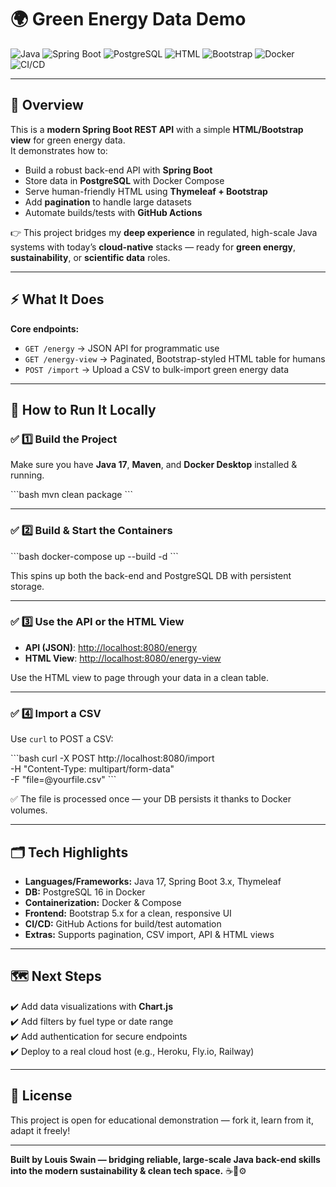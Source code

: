 # 🌍 Green Energy Data Demo

![Java](https://img.shields.io/badge/Java-17-blue)
![Spring Boot](https://img.shields.io/badge/Spring_Boot-3.x-brightgreen)
![PostgreSQL](https://img.shields.io/badge/PostgreSQL-16-blue)
![HTML](https://img.shields.io/badge/HTML-5-orange)
![Bootstrap](https://img.shields.io/badge/Bootstrap-5.x-purple)
![Docker](https://img.shields.io/badge/Containerized-Docker-blue)
![CI/CD](https://img.shields.io/badge/CI/CD-GitHub_Actions-yellow)

---

## 📖 Overview

This is a **modern Spring Boot REST API** with a simple **HTML/Bootstrap view** for green energy data.  
It demonstrates how to:

- Build a robust back-end API with **Spring Boot**
- Store data in **PostgreSQL** with Docker Compose
- Serve human-friendly HTML using **Thymeleaf + Bootstrap**
- Add **pagination** to handle large datasets
- Automate builds/tests with **GitHub Actions**

👉 This project bridges my **deep experience** in regulated, high-scale Java systems with today’s **cloud-native** stacks — ready for **green energy**, **sustainability**, or **scientific data** roles.

---

## ⚡️ What It Does

**Core endpoints:**

- `GET /energy` → JSON API for programmatic use
- `GET /energy-view` → Paginated, Bootstrap-styled HTML table for humans
- `POST /import` → Upload a CSV to bulk-import green energy data

---

## 🚀 How to Run It Locally

### ✅ 1️⃣ Build the Project

Make sure you have **Java 17**, **Maven**, and **Docker Desktop** installed & running.

\`\`\`bash
mvn clean package
\`\`\`

---

### ✅ 2️⃣ Build & Start the Containers

\`\`\`bash
docker-compose up --build -d
\`\`\`

This spins up both the back-end and PostgreSQL DB with persistent storage.

---

### ✅ 3️⃣ Use the API or the HTML View

- **API (JSON)**: [http://localhost:8080/energy](http://localhost:8080/energy)
- **HTML View**: [http://localhost:8080/energy-view](http://localhost:8080/energy-view)

Use the HTML view to page through your data in a clean table.

---

### ✅ 4️⃣ Import a CSV

Use `curl` to POST a CSV:

\`\`\`bash
curl -X POST http://localhost:8080/import \
-H "Content-Type: multipart/form-data" \
-F "file=@yourfile.csv"
\`\`\`

✅ The file is processed once — your DB persists it thanks to Docker volumes.

---

## 🗂️ Tech Highlights

- **Languages/Frameworks:** Java 17, Spring Boot 3.x, Thymeleaf
- **DB:** PostgreSQL 16 in Docker
- **Containerization:** Docker & Compose
- **Frontend:** Bootstrap 5.x for a clean, responsive UI
- **CI/CD:** GitHub Actions for build/test automation
- **Extras:** Supports pagination, CSV import, API & HTML views

---

## 🗺️ Next Steps

✔️ Add data visualizations with **Chart.js**  
✔️ Add filters by fuel type or date range  
✔️ Add authentication for secure endpoints  
✔️ Deploy to a real cloud host (e.g., Heroku, Fly.io, Railway)

---

## 📜 License

This project is open for educational demonstration — fork it, learn from it, adapt it freely!

---

**Built by Louis Swain — bridging reliable, large-scale Java back-end skills into the modern sustainability & clean tech space.** ☕️🐳⚙️
